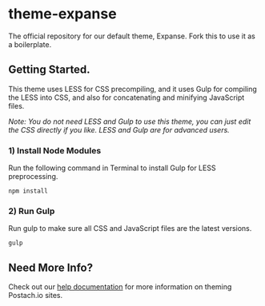 theme-expanse
=============

The official repository for our default theme, Expanse. Fork this to use it as a boilerplate.

## Getting Started.

This theme uses LESS for CSS precompiling, and it uses Gulp for compiling the LESS into CSS, and also for concatenating and minifying JavaScript files.

_Note: You do not need LESS and Gulp to use this theme, you can just edit the CSS directly if you like. LESS and Gulp are for advanced users._

### 1) Install Node Modules

Run the following command in Terminal to install Gulp for LESS preprocessing.
```
npm install
```

### 2) Run Gulp

Run gulp to make sure all CSS and JavaScript files are the latest versions.
```
gulp
```

## Need More Info? 

Check out our [help documentation](http://help.postach.io/tag/theme-code) for more information on theming Postach.io sites.

